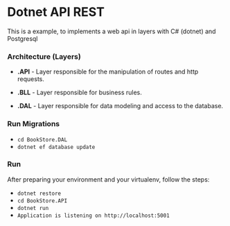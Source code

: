 # Dotnet API REST

This is a example, to implements a web api in layers with C# (dotnet) and Postgresql


### Architecture (Layers)

* **.API** - Layer responsible for the manipulation of routes and http requests.

* **.BLL** - Layer responsible for business rules.

* **.DAL** - Layer responsible for data modeling and access to the database.

### Run Migrations
* `cd BookStore.DAL`
* `dotnet ef database update`


### Run
After preparing your environment and your virtualenv, follow the steps:

* `dotnet restore`
* `cd BookStore.API`
* `dotnet run`
* `Application is listening on http://localhost:5001`
